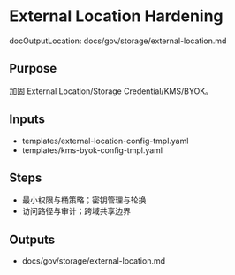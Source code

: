 # External Location Hardening

docOutputLocation: docs/gov/storage/external-location.md

## Purpose

加固 External Location/Storage Credential/KMS/BYOK。

## Inputs

- templates/external-location-config-tmpl.yaml
- templates/kms-byok-config-tmpl.yaml

## Steps

- 最小权限与桶策略；密钥管理与轮换
- 访问路径与审计；跨域共享边界

## Outputs

- docs/gov/storage/external-location.md
